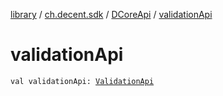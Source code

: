 [library](../../index.md) / [ch.decent.sdk](../index.md) / [DCoreApi](index.md) / [validationApi](./validation-api.md)

# validationApi

`val validationApi: `[`ValidationApi`](../../ch.decent.sdk.api/-validation-api/index.md)